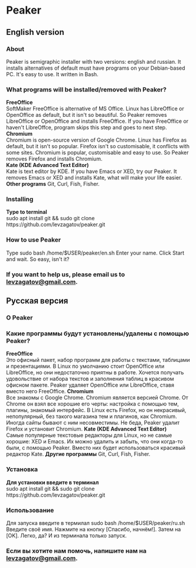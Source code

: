 <h1>Peaker</h1>
<h2>English version</h2>
<h3>About</h3>
Peaker is semigraphic installer with two versions: english and russian. It installs alternatives of default must have programs on your Debian-based PC. It's easy to use. It written in Bash.
<h3>What programs will be installed/removed with Peaker?</h3>
<b> FreeOffice </b><br>
SoftMaker FreeOffice is alternative of MS Office. Linux has LibreOffice or OpenOffice as default, but it isn't so beautiful. So Peaker removes LibreOffice or OpenOffice and installs FreeOffice. If you have FreeOffice or haven't LibreOffce, program skips this step and goes to next step.
<br><b>Chromium</b><br>
Chromium is open-source version of Google Chrome. Linux has Firefox as default, but it isn't so popular. Firefox isn't so customisable, it conflicts with some sites. Chromium is popular, customisable and easy to use. So Peaker removes Firefox and installs Chromium.
<br><b>Kate (KDE Advanced Text Editor)</b><br>
Kate is text editor by KDE. If you have Emacs or XED, try our Peaker. It removes Emacs or XED and installs Kate, what will make your life easier.
<b>Other programs</b>
Git, Curl, Fish, Fisher.
<h3>Installing</h3>
<b>Type to terminal</b> <br>
sudo apt install git && sudo git clone <a>https://github.com/levzagatov/peaker.git</a>
<h3>How to use Peaker</h3>
Type
sudo bash /home/$USER/peaker/en.sh
Enter your name. Click Start and wait. So easy, isn't it?
<h3>If you want to help us, please email us to <a href="mailto:levzagatov@gmail.com" title="my email">levzagatov@gmail.com</a>.<h3>
<h2>Русская версия</h2>
<h3>О Peaker</h3>
<h3>Какие программы будут установлены/удалены с помощью Peaker?</h3>
<b> FreeOffice</b><br>
Это офисный пакет, набор программ для работы с текстами, таблицами и презентациями. В Linux по умолчанию стоит OpenOffice или LibreOffice, но они недостаточно приятны в работе. Хочется получать удовольствие от набора текстов и заполнения таблиц в красивом офисном пакете. Peaker удаляет OpenOffice или LibreOffice, ставя вместо него FreeOffice.
<b>Chromium</b><br>
Все знакомы с Google Chrome. Chromium является версией Chrome. От Chrome он взял все хорошие его черты: настройка с помощью тем, плагины, знакомый интерфейс. В Linux есть Firefox, но он некрасивый, непопулярный, без такого магазина тем и плагинов, как Chromium. Иногда сайты бывают с ним несовместимы. Не беда, Peaker удалит Firefox и установит Chromium.
<b>Kate (KDE Advanced Text Editor)</b><br>
Самые популярные текстовые редакторы для Linux, но не самые хорошие: XED и Emacs. Их можно удалить и забыть, что они когда-то были, с помощью Peaker. Вместо них будет использоваться красивый редактор Kate.
<b>Другие программы</b>
Git, Curl, Fish, Fisher.
<h3>Установка</h3>
<b>Для установки введите в терминал</b> <br>
sudo apt install git && sudo git clone <a>https://github.com/levzagatov/peaker.git</a>
<h3>Использование</h3>
Для запуска введите в термилал
sudo bash /home/$USER/peaker/ru.sh
Введите своё имя.  Нажмите на кнопку [Спасибо, начнём!]. Затем на [OK]. Легко, да? И из терминала только запуск.
<h3>Если вы хотите нам помочь, напишите нам на <a href="mailto:levzagatov@gmail.com" title="мой email">levzagatov@gmail.com</a>.<h3>
